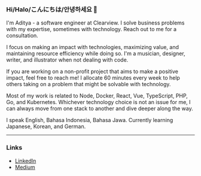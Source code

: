 ### Hi/Halo/こんにちは/안녕하세요 👋

I'm Aditya - a software engineer at Clearview. I solve business problems with my expertise, sometimes with technology. Reach out to me for a consultation.

I focus on making an impact with technologies, maximizing value, and maintaining resource efficiency while doing so.
I'm a musician, designer, writer, and illustrator when not dealing with code.

If you are working on a non-profit project that aims to make a positive impact, feel free to reach me!
I allocate 60 minutes every week to help others taking on a problem that might be solvable with technology.

Most of my work is related to Node, Docker, React, Vue, TypeScript, PHP, Go, and Kubernetes.
Whichever technology choice is not an issue for me, I can always move from one stack to another and dive deeper along the way.

I speak English, Bahasa Indonesia, Bahasa Jawa. Currently learning Japanese, Korean, and German.

---

### Links

- [LinkedIn](https://www.linkedin.com/in/adityapurwa)
- [Medium](https://medium.com/adityapurwa)
